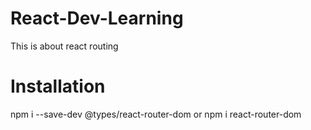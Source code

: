 # React-Dev-Learning
This is about react routing

# Installation
npm i --save-dev @types/react-router-dom or npm i react-router-dom
